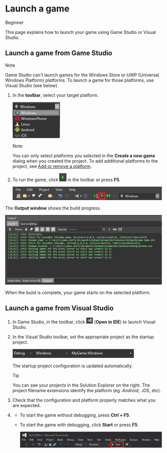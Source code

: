 # Launch a game

<span class="label label-doc-level">Beginner</span>

This page explains how to launch your game using Game Studio or Visual Studio.

## Launch a game from Game Studio

> [!Note]
> Game Studio can't launch games for the Windows Store or UWP (Universal Windows Platform) platforms. To launch a game for those platforms, use Visual Studio (see below).

  1. In the **toolbar**, select your target platform.

      ![Platform selection](media/launch-your-game-game-studio-profiles.png)

      > [!Note]
      > You can only select platforms you selected in the **Create a new game** dialog when you created the project. To add additional platforms to the project, see [Add or remove a platform](../platforms/add-or-remove-a-platform.md).

  2. To run the game, click ![Play icon](media/launch-your-game-play-icon.png) in the toolbar or press **F5**.

      ![Game Studio play button](media/game-studio-toolbar-build-button.png)

  The **Output window** shows the build progress. 

  ![Output window](media/output-window.png)

  When the build is complete, your game starts on the selected platform.

## Launch a game from Visual Studio

1. In Game Studio, in the toolbar, click ![Open in IDE](media/launch-your-game-ide-icon.png) (**Open in IDE**) to launch Visual Studio.

2. In the Visual Studio toolbar, set the appropriate project as the startup project.
         
	![Select build profile in Visual Studio](media/launch-your-game-visual-studio-profiles.png)
   
   The startup project configuration is updated automatically.
 
   > [!TIP]
   > You can see your projects in the Solution Explorer on the right. The project filename extensions identify the platform (eg *.Android*, *.iOS*, etc).

3. Check that the configuration and platform properly matches what you are expected.
  
4. * To start the game without debugging, press **Ctrl + F5**.
   
   * To start the game with debugging, click **Start** or press **F5**.

      ![Visual Studio Start button](media/visual-studio-start-button.png)